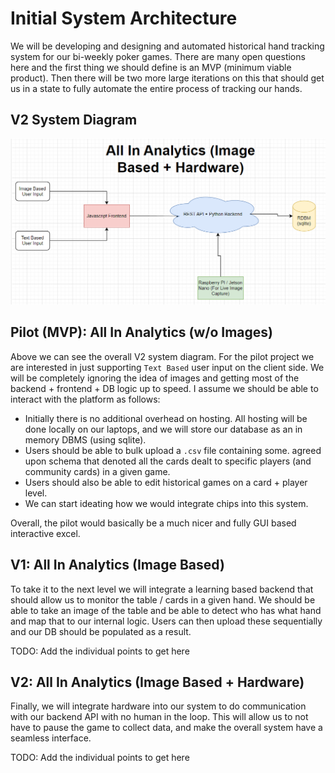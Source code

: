 # Initial System Architecture

We will be developing and designing and automated
historical hand tracking system for our bi-weekly
poker games. There are many open questions here and the
first thing we should define is an MVP (minimum viable product).
Then there will be two more large iterations on this that should get
us in a state to fully automate the entire process of
tracking our hands.

## V2 System Diagram
![system.png](images/system.png)

## Pilot (MVP): All In Analytics (w/o Images)

Above we can see the overall V2 system diagram. For the pilot
project we are interested in just supporting `Text Based`
user input on the client side. We will be completely ignoring
the idea of images and getting most of the backend + frontend + DB
logic up to speed. I assume we should be able to interact with the platform
as follows:

- Initially there is no additional overhead on hosting. All
hosting will be done locally on our laptops, and we will store our
database as an in memory DBMS (using sqlite).
- Users should be able to bulk upload a `.csv` file containing some.
agreed upon schema that denoted all the cards dealt to specific players
  (and community cards) in a given game.
- Users should also be able to edit historical games on a card + player level.
- We can start ideating how we would integrate chips into this system.

Overall, the pilot would basically be a much nicer and fully GUI based interactive
excel.

## V1: All In Analytics (Image Based)

To take it to the next level we will integrate a learning based backend
that should allow us to monitor the table / cards in a given hand. We should be
able to take an image of the table and be able to detect who has what hand and map that to our
internal logic. Users can then upload these sequentially and our DB should be populated as a result.

TODO: Add the individual points to get here

## V2: All In Analytics (Image Based + Hardware)

Finally, we will integrate hardware into our system to do communication
with our backend API with no human in the loop. This will allow us to not have
to pause the game to collect data, and make the overall system have a seamless interface.

TODO: Add the individual points to get here
